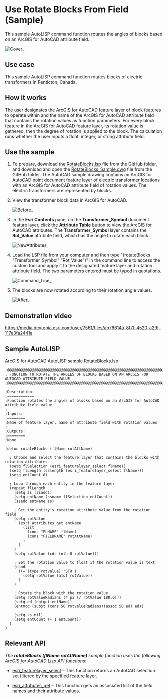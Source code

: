 # Use Rotate Blocks From Field (Sample)
This sample AutoLISP command function rotates the angles of blocks based on an ArcGIS for AutoCAD attribute field.

![Cover_](https://media.devtopia.esri.com/user/7561/files/c70d831f-8a21-4ceb-b01d-5dc1e13f6e84)

## Use case
This sample AutoLISP command function rotates blocks of electric transformers in Penticton, Canada. 

## How it works
The user designates the ArcGIS for AutoCAD feature layer of block features to operate within and the name of the ArcGIS for AutoCAD attribute field that contains the rotation values as function parameters. For every block feature in the ArcGIS for AutoCAD feature layer, its rotation value is gathered, then the degree of rotation is applied to the block. The calculation runs whether the user inputs a float, integer, or string attribute field.

## Use the sample
1. To prepare, download the [RotateBlocks.lsp](https://devtopia.esri.com/amb13827/AFA-Samples/blob/main/SampleCodeAndDemos/RotateBlocksFromField/RotateBlocks.lsp) file from the GitHub folder, and download and open the [RotateBlocks_Sample.dwg](https://devtopia.esri.com/amb13827/AFA-Samples/blob/main/SampleCodeAndDemos/RotateBlocksFromField/RotateBlocks_Sample.dwg) file from the GitHub folder. The AutoCAD sample drawing contains an ArcGIS for AutoCAD point document feature layer of electric transformer locations with an ArcGIS for AutoCAD attribute field of rotation values. The electric transformers are represented by blocks. 
2. View the transformer block data in ArcGIS for AutoCAD. 

    ![Before_](https://media.devtopia.esri.com/user/7561/files/7fe3fabe-2be4-411a-a331-550ba99baeaf)
    
3. In the **Esri Contents** pane, on the **Transformer_Symbol** document feature layer, click the **Attribute Table** button to view the ArcGIS for AutoCAD attributes. The **Transformer_Symbol** layer contains the **Rot_Value** attribute field, which has the angle to rotate each block.

    ![NewAttributes_](https://media.devtopia.esri.com/user/7561/files/95f79700-9256-441b-9544-abe36aa6902f)
    
4. Load the LSP file from your computer and then type "(rotateBlocks "Transformer_Symbol" "Rot_Value")" in the command line to access the custom tool and apply it to the designated feature layer and rotation attribute field. The two parameters entered must be typed in quotations.

    ![Command_Line_](https://media.devtopia.esri.com/user/7561/files/e3cb6918-2dde-40f6-92c5-d15df88e0e71)

5. The blocks are now rotated according to their rotation angle values.

    ![After_](https://media.devtopia.esri.com/user/7561/files/2cd5c7c9-9dd3-4d28-a7c3-e154a5c5e973)

## Demonstration video

https://media.devtopia.esri.com/user/7561/files/ab76614a-8f7f-4520-a29f-117e3fa2441a

## Sample AutoLISP
ArcGIS for AutoCAD AutoLISP sample RotateBlocks.lsp
```LISP
;@@@@@@@@@@@@@@@@@@@@@@@@@@@@@@@@@@@@@@@@@@@@@@@@@@@@@@@@@@@@@@@@@@@@@@@@@@@@@@@@@@@@@@@@@@@@@@@@@@@@
; FUNCTION TO ROTATE THE ANGLES OF BLOCKS BASED ON AN ARCGIS FOR AUTOCAD ATTRIBUTE FIELD VALUE
;@@@@@@@@@@@@@@@@@@@@@@@@@@@@@@@@@@@@@@@@@@@@@@@@@@@@@@@@@@@@@@@@@@@@@@@@@@@@@@@@@@@@@@@@@@@@@@@@@@@@

;Description:
;============
;Function rotates the angles of blocks based on an ArcGIS for AutoCAD attribute field value
;
;Inputs:  
;========
;Name of feature layer, name of attribute field with rotation values
;
;Outputs:
;========
;None

(defun rotateBlocks (flName rotAttName)
  
  ; Choose and select the feature layer that contains the blocks with rotation attributes
  (setq flSelection (esri_featurelayer_select flName))
  (setq flLength (sslength (esri_featurelayer_select flName)))
  (setq entCount 0)
  
  ; Loop through each entity in the feature layer
  (repeat flLength 
    (setq ss (ssadd))
    (setq entName (ssname flSelection entCount))
    (ssadd entName ss)
    
    ; Get the entity's rotation attribute value from the rotation field
    (setq rotValue 
      (esri_attributes_get entName 
        (list 
          (cons "FLNAME" flName)
          (cons "FIELDNAME" rotAttName)
        )
      )
    )
    (setq rotValue (cdr (nth 0 rotValue)))
    
    ; Set the rotation value to float if the rotation value is text
    (cond
      ((= (type rotValue) 'STR )
        (setq rotValue (atof rotValue))
      )
    )      

    ; Rotate the block with the rotation value
    (setq rotValueRadians (* pi (/ rotValue 180.0)))
    (setq ed (entget entName))
    (entmod (subst (cons 50 rotValueRadians)(assoc 50 ed) ed))
    
    (setq ss nil)
    (setq entCount (+ 1 entCount))
  )
)
```
## Relevant API
_The **rotateBlocks (flName rotAttName)** sample function uses the following ArcGIS for AutoCAD Lisp API functions:_

- [esri_featurelayer_select](https://doc.arcgis.com/en/arcgis-for-autocad/latest/commands-api/esri-featurelayer-select.htm) – This function returns an AutoCAD selection set filtered by the specified feature layer.
      
- [esri_attributes_get](https://doc.arcgis.com/en/arcgis-for-autocad/latest/commands-api/esri-attributes-get.htm) – This function gets an associated list of the field names and their attribute values.
